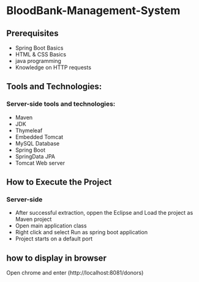 # BloodBank-Management-System

## Prerequisites
- Spring Boot Basics
- HTML & CSS Basics
- java programming
- Knowledge on HTTP requests


## Tools and Technologies:
### Server-side tools and technologies:
 
- Maven
- JDK 
- Thymeleaf
- Embedded Tomcat
- MySQL Database
- Spring Boot
- SpringData JPA
- Tomcat Web server


## How to Execute the Project
### Server-side
- After successful extraction, oppen the Eclipse and Load the project as Maven project 
- Open main application class
- Right click and select Run as spring boot application
- Project starts on a default port

## how to display in browser

Open chrome and enter (http://localhost:8081/donors) 
